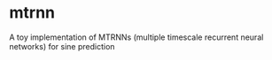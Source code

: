 # mtrnn
A toy implementation of MTRNNs (multiple timescale recurrent neural networks) for sine prediction
